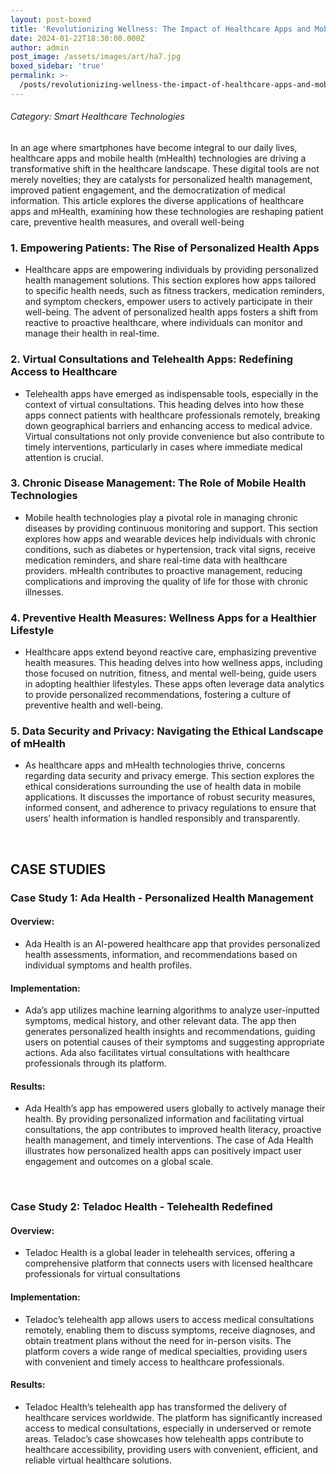 ```yaml
---
layout: post-boxed
title: 'Revolutionizing Wellness: The Impact of Healthcare Apps and Mobile Health'
date: 2024-01-22T18:30:00.000Z
author: admin
post_image: /assets/images/art/ha7.jpg
boxed_sidebar: 'true'
permalink: >-
  /posts/revolutionizing-wellness-the-impact-of-healthcare-apps-and-mobile-health
---
```


###### Category: Smart Healthcare Technologies

In an age where smartphones have become integral to our daily lives, healthcare apps and mobile health (mHealth) technologies are driving a transformative shift in the healthcare landscape. These digital tools are not merely novelties; they are catalysts for personalized health management, improved patient engagement, and the democratization of medical information. This article explores the diverse applications of healthcare apps and mHealth, examining how these technologies are reshaping patient care, preventive health measures, and overall well-being

### 1. Empowering Patients: The Rise of Personalized Health Apps

* Healthcare apps are empowering individuals by providing personalized health management solutions. This section explores how apps tailored to specific health needs, such as fitness trackers, medication reminders, and symptom checkers, empower users to actively participate in their well-being. The advent of personalized health apps fosters a shift from reactive to proactive healthcare, where individuals can monitor and manage their health in real-time.

### 2. Virtual Consultations and Telehealth Apps: Redefining Access to Healthcare

* Telehealth apps have emerged as indispensable tools, especially in the context of virtual consultations. This heading delves into how these apps connect patients with healthcare professionals remotely, breaking down geographical barriers and enhancing access to medical advice. Virtual consultations not only provide convenience but also contribute to timely interventions, particularly in cases where immediate medical attention is crucial.

### 3. Chronic Disease Management: The Role of Mobile Health Technologies

* Mobile health technologies play a pivotal role in managing chronic diseases by providing continuous monitoring and support. This section explores how apps and wearable devices help individuals with chronic conditions, such as diabetes or hypertension, track vital signs, receive medication reminders, and share real-time data with healthcare providers. mHealth contributes to proactive management, reducing complications and improving the quality of life for those with chronic illnesses.

### 4. Preventive Health Measures: Wellness Apps for a Healthier Lifestyle

* Healthcare apps extend beyond reactive care, emphasizing preventive health measures. This heading delves into how wellness apps, including those focused on nutrition, fitness, and mental well-being, guide users in adopting healthier lifestyles. These apps often leverage data analytics to provide personalized recommendations, fostering a culture of preventive health and well-being.

### 5. Data Security and Privacy: Navigating the Ethical Landscape of mHealth

* As healthcare apps and mHealth technologies thrive, concerns regarding data security and privacy emerge. This section explores the ethical considerations surrounding the use of health data in mobile applications. It discusses the importance of robust security measures, informed consent, and adherence to privacy regulations to ensure that users’ health information is handled responsibly and transparently.

<br>

## CASE STUDIES

### Case Study 1: Ada Health - Personalized Health Management

#### Overview:

* Ada Health is an AI-powered healthcare app that provides personalized health assessments, information, and recommendations based on individual symptoms and health profiles.

#### Implementation:

* Ada’s app utilizes machine learning algorithms to analyze user-inputted symptoms, medical history, and other relevant data. The app then generates personalized health insights and recommendations, guiding users on potential causes of their symptoms and suggesting appropriate actions. Ada also facilitates virtual consultations with healthcare professionals through its platform.

#### Results:

* Ada Health’s app has empowered users globally to actively manage their health. By providing personalized information and facilitating virtual consultations, the app contributes to improved health literacy, proactive health management, and timely interventions. The case of Ada Health illustrates how personalized health apps can positively impact user engagement and outcomes on a global scale.

<br>

### Case Study 2: Teladoc Health - Telehealth Redefined

#### Overview:

* Teladoc Health is a global leader in telehealth services, offering a comprehensive platform that connects users with licensed healthcare professionals for virtual consultations

#### Implementation:

* Teladoc’s telehealth app allows users to access medical consultations remotely, enabling them to discuss symptoms, receive diagnoses, and obtain treatment plans without the need for in-person visits. The platform covers a wide range of medical specialties, providing users with convenient and timely access to healthcare professionals.

#### Results:

* Teladoc Health’s telehealth app has transformed the delivery of healthcare services worldwide. The platform has significantly increased access to medical consultations, especially in underserved or remote areas. Teladoc’s case showcases how telehealth apps contribute to healthcare accessibility, providing users with convenient, efficient, and reliable virtual healthcare solutions.
